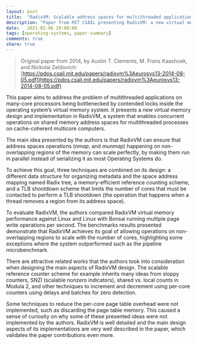 ```yaml
---
layout: post
title:  "RadixVM: Scalable address spaces for multithreaded applications"
description: "Paper from MIT CSAIL presenting RadixVM: a new virtual memory system design that enables fully concurrent operations on shared address spaces for multithreaded processes."
date:   2021-02-06 19:00:00
tags: [operating-systems, paper-summary]
comments: true
share: true
---
```


> Original paper from 2014, by Austin T. Clements, M. Frans Kaashoek, and Nickolai Zeldovich: [https://pdos.csail.mit.edu/papers/radixvm%3Aeurosys13-2014-08-05.pdf](https://pdos.csail.mit.edu/papers/radixvm%3Aeurosys13-2014-08-05.pdf)

This paper aims to address the problem of multithreaded applications on many-core processors being bottlenecked by contended locks inside the operating system’s
virtual memory system. It presents a new virtual memory design and implementation in RadixVM, a system that enables concurrent operations on shared memory address spaces for multithreaded processes on cache-coherent multicore computers.

The main idea presented by the authors is that RadixVM can ensure that address spaces operations (*nmap*, and *munmap*) happening on non-overlapping regions of the memory can scale perfectly, by making them run in parallel instead of serializing it as most Operating Systems do.

To achieve this goal, three techniques are combined on its design: a different data structure for organizing metadata and the space address mapping named Radix tree, a memory-efficient reference counting scheme, and a TLB shootdown scheme that limits the number of cores that must be contacted to perform a TLB shootdown (the operation that happens when a thread removes a region from its address space).

To evaluate RadixVM, the authors compared RadixVM virtual memory performance against Linux and Linux with Bonsai running multiple page write operations per second. The benchmarks results presented demonstrate that RadixVM achieves its goal of allowing operations on non-overlapping regions to scale with the number of cores, highlighting some exceptions where the system outperformed such as the pipeline microbenchmark.

There are attractive related works that the authors took into consideration when designing the main aspects of RadixVM design. The scalable reference counter scheme for example inherits many ideas from sloppy counters, SNZI (scalable nonzero indicators), shared vs. local counts in Modula 2, and other techniques to increment and decrement using per-core counters using delays and batches for zero detection.

Some techniques to reduce the per-core page table overhead were not implemented, such as discarding the page table memory. This caused a sense of curiosity on why some of these presented ideas were not implemented by the authors. RadixVM is well detailed and the main design aspects of its implementations are very well described in the paper, which validates the paper contributions even more.
